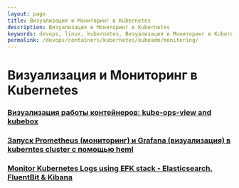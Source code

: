 ```yaml
---
layout: page
title: Визуализация и Мониторинг в Kubernetes
description: Визуализация и Мониторинг в Kubernetes
keywords: devops, linux, kubernetes, Визуализация и Мониторинг в Kubernetes
permalink: /devops/containers/kubernetes/kubeadm/monitoring/
---
```


# Визуализация и Мониторинг в Kubernetes

### [Визуализация работы контейнеров: kube-ops-view and kubebox](/devops/containers/kubernetes/kubeadm/kube-ops-view-and-kubebox/)

### [Запуск Prometheus (мониторинг) и Grafana (визуализация) в kuberntes cluster с помощью heml](/devops/containers/kubernetes/packaging/heml/prometheus-and-grafana/)

### [Monitor Kubernetes Logs using EFK stack - Elasticsearch, FluentBit & Kibana](/devops/containers/kubernetes/kubeadm/monitoring/elastic/)
